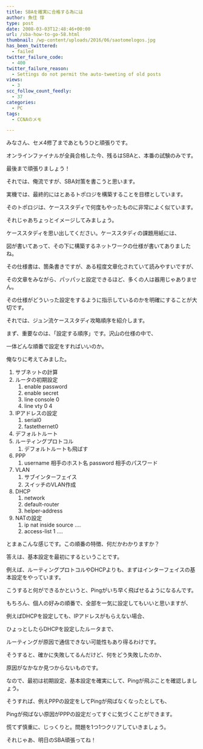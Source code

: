 ```yaml
---
title: SBAを確実に合格する為には
author: 魚住 惇
type: post
date: 2008-03-03T12:48:46+00:00
url: /sba-how-to-go-58.html
thumbnail: /wp-content/uploads/2016/06/saotomelogos.jpg
has_been_twittered:
  - failed
twitter_failure_code:
  - 400
twitter_failure_reason:
  - Settings do not permit the auto-tweeting of old posts
views:
  - 3
scc_follow_count_feedly:
  - 37
categories:
  - PC
tags:
  - CCNAのメモ

---
```

みなさん、セメ4修了まであともうひと頑張りです。

オンラインファイナルが全員合格した今、残るはSBAと、本番の試験のみです。

最後まで頑張りましょう！

それでは、俺流ですが、SBA対策を書こうと思います。

<!--more-->

実機では、最終的にはとあるトポロジを構築することを目標としています。

そのトポロジは、ケーススタディで何度もやったものに非常によく似ています。

それじゃあちょっとイメージしてみましょう。

ケーススタディを思い出してください。ケーススタディの課題用紙には、

図が書いてあって、その下に構築するネットワークの仕様が書いてありましたね。

その仕様書は、箇条書きですが、ある程度文章化されていて読みやすいですが、

その文章をみながら、パッパッと設定できるほど、多くの人は器用じゃありません。

その仕様がどういった設定をするように指示しているのかを明確にすることが大切です。

それでは、ジュン流ケーススタディ攻略順序を紹介します。

まず、重要なのは、「設定する順序」です。沢山の仕様の中で、

一体どんな順番で設定をすればいいのか。

俺なりに考えてみました。

  1. サブネットの計算
  2. ルータの初期設定 
      1. enable password
      2. enable secret
      3. line console 0
      4. line vty 0 4
  3. IPアドレスの設定 
      1. serial0
      2. fastethernet0
  4. デフォルトルート
  5. ルーティングプロトコル 
      1. デフォルトルートも飛ばす
  6. PPP 
      1. username 相手のホスト名 password 相手のパスワード
  7. VLAN 
      1. サブインターフェイス
      2. スイッチのVLAN作成
  8. DHCP 
      1. network
      2. default-router
      3. helper-address
  9. NATの設定 
      1. ip nat inside source &#8230;.
      2. access-list 1 &#8230;.

とまぁこんな感じです。この順番の特徴、何だかわかりますか？

答えは、基本設定を最初にするということです。

例えば、ルーティングプロトコルやDHCPよりも、まずはインターフェイスの基本設定をやっています。

こうすると何ができるかというと、Pingがいち早く飛ばせるようになるんです。

もちろん、個人の好みの順番で、全部を一気に設定してもいいと思いますが、

例えばDHCPを設定しても、IPアドレスがもらえない場合、

ひょっとしたらDHCPを設定したルータまで、

ルーティングが原因で通信できない可能性もあり得るわけです。

そうすると、確かに失敗してるんだけど、何をどう失敗したのか、

原因がなかなか見つからないものです。

なので、最初は初期設定、基本設定を確実にして、Pingが飛ぶことを確認しましょう。

そうすれば、例えPPPの設定をしてPingが飛ばなくなったとしても、

Pingが飛ばない原因がPPPの設定だってすぐに気づくことができます。

慌てず慎重に、じっくりと。問題を1つ1つクリアしていきましょう。

それじゃあ、明日のSBA頑張ってね！